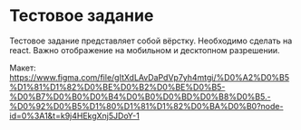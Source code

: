 # Тестовое задание

Тестовое задание представляет собой вёрстку. Необходимо сделать на react. 
Важно отображение на мобильном и десктопном разрешении.

Макет:
https://www.figma.com/file/gItXdLAvDaPdVp7yh4mtgi/%D0%A2%D0%B5%D1%81%D1%82%D0%BE%D0%B2%D0%BE%D0%B5-%D0%B7%D0%B0%D0%B4%D0%B0%D0%BD%D0%B8%D0%B5.-%D0%92%D0%B5%D1%80%D1%81%D1%82%D0%BA%D0%B0?node-id=0%3A1&t=k9j4HEkgXnj5JDoY-1